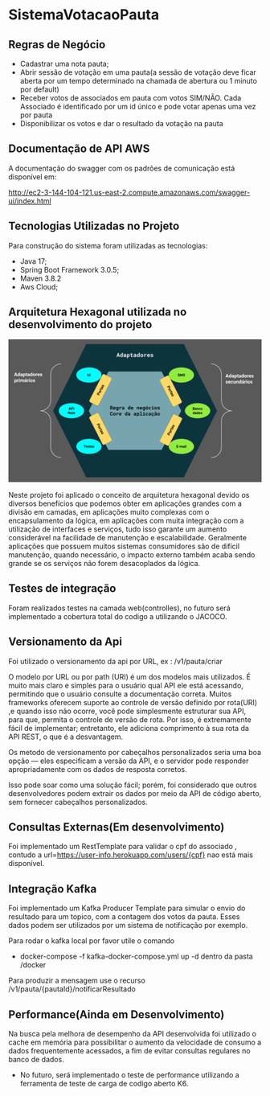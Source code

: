 # SistemaVotacaoPauta

## Regras de Negócio

- Cadastrar uma nota pauta;
- Abrir sessão de votação em uma pauta(a sessão de votação deve ficar aberta por um tempo determinado na chamada de abertura ou 1 minuto por default)
- Receber votos de associados em pauta com votos SIM/NÃO. Cada Associado é identificado por um id único e pode votar apenas uma vez por pauta
- Disponibilizar os votos e dar o resultado da votação na pauta

## Documentação de API AWS

A documentação do swagger com os padrões de comunicação está disponível em:

http://ec2-3-144-104-121.us-east-2.compute.amazonaws.com/swagger-ui/index.html

## Tecnologias Utilizadas no Projeto
Para construção do sistema foram utilizadas as tecnologias:
- Java 17;
- Spring Boot Framework 3.0.5;
- Maven 3.8.2
- Aws Cloud;


## Arquitetura Hexagonal utilizada no desenvolvimento do projeto

![img_1.png](img_1.png)

Neste projeto foi aplicado o conceito de arquitetura hexagonal devido os diversos benefícios que podemos obter
em aplicações grandes com a divisão em camadas, em aplicações muito complexas com o encapsulamento da lógica, em aplicações com muita integração com a utilização de interfaces e serviços, tudo isso garante um aumento considerável na facilidade de manutenção e escalabilidade.
Geralmente aplicações que possuem muitos sistemas consumidores são de difícil manutenção, quando necessário, o impacto externo também acaba sendo grande se os serviços não forem desacoplados da lógica.


## Testes de integração
Foram realizados testes na camada web(controlles), no futuro será implementado a cobertura total do codigo a utilizando o JACOCO.


## Versionamento da Api

Foi utilizado o versionamento da api por URL, ex : /v1/pauta/criar

O modelo por URL ou por path (URI) é um dos modelos mais utilizados. É muito mais claro e simples para o usuário qual API ele está acessando, permitindo que o usuário consulte a documentação correta.
Muitos frameworks oferecem suporte ao controle de versão definido por rota(URI) ,e quando isso não ocorre, você pode simplesmente estruturar sua API, para que, permita o controle de versão de rota. Por isso, é extremamente fácil de implementar; entretanto, ele adiciona comprimento à sua rota da API REST, o que é a desvantagem.

Os metodo de versionamento por cabeçalhos personalizados seria uma boa opção — eles especificam a versão da API, e o servidor pode responder apropriadamente com os dados de resposta corretos.

Isso pode soar como uma solução fácil; porém, foi considerado que outros desenvolvedores podem extrair os dados por meio da  API de código aberto, sem fornecer cabeçalhos personalizados.

## Consultas Externas(Em desenvolvimento)

Foi implementado um RestTemplate para validar o cpf do associado , contudo a url=https://user-info.herokuapp.com/users/{cpf} nao está mais disponível. 

## Integração Kafka
Foi implementado um Kafka Producer Template para simular o envio do resultado para um topico, com a  contagem dos votos da pauta. Esses dados podem ser utilizados por um sistema de notificação por exemplo.

Para rodar o kafka local por favor utile o comando 
- docker-compose -f kafka-docker-compose.yml up -d dentro da pasta /docker

Para produzir a mensagem use o recurso /v1/pauta/{pautaId}/notificarResultado


## Performance(Ainda em Desenvolvimento)
Na busca pela melhora de desempenho da API desenvolvida foi utilizado o cache em memória para possibilitar o aumento da velocidade de consumo a dados frequentemente acessados, a fim de evitar consultas regulares no banco de dados.
- No futuro, será implementado o teste de performance utilizando a ferramenta de teste de carga de  codigo aberto K6.